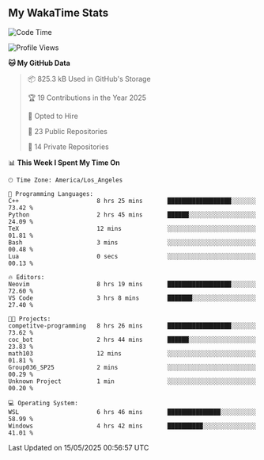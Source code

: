 ## My WakaTime Stats
<!--START_SECTION:waka-->
![Code Time](http://img.shields.io/badge/Code%20Time-259%20hrs%2032%20mins-blue)

![Profile Views](http://img.shields.io/badge/Profile%20Views-0-blue)

**🐱 My GitHub Data** 

> 📦 825.3 kB Used in GitHub's Storage 
 > 
> 🏆 19 Contributions in the Year 2025
 > 
> 💼 Opted to Hire
 > 
> 📜 23 Public Repositories 
 > 
> 🔑 14 Private Repositories 
 > 
📊 **This Week I Spent My Time On** 

```text
🕑︎ Time Zone: America/Los_Angeles

💬 Programming Languages: 
C++                      8 hrs 25 mins       ██████████████████░░░░░░░   73.42 % 
Python                   2 hrs 45 mins       ██████░░░░░░░░░░░░░░░░░░░   24.09 % 
TeX                      12 mins             ░░░░░░░░░░░░░░░░░░░░░░░░░   01.81 % 
Bash                     3 mins              ░░░░░░░░░░░░░░░░░░░░░░░░░   00.48 % 
Lua                      0 secs              ░░░░░░░░░░░░░░░░░░░░░░░░░   00.13 % 

🔥 Editors: 
Neovim                   8 hrs 19 mins       ██████████████████░░░░░░░   72.60 % 
VS Code                  3 hrs 8 mins        ███████░░░░░░░░░░░░░░░░░░   27.40 % 

🐱‍💻 Projects: 
competitve-programming   8 hrs 26 mins       ██████████████████░░░░░░░   73.62 % 
coc_bot                  2 hrs 44 mins       ██████░░░░░░░░░░░░░░░░░░░   23.83 % 
math103                  12 mins             ░░░░░░░░░░░░░░░░░░░░░░░░░   01.81 % 
Group036_SP25            2 mins              ░░░░░░░░░░░░░░░░░░░░░░░░░   00.29 % 
Unknown Project          1 min               ░░░░░░░░░░░░░░░░░░░░░░░░░   00.20 % 

💻 Operating System: 
WSL                      6 hrs 46 mins       ███████████████░░░░░░░░░░   58.99 % 
Windows                  4 hrs 42 mins       ██████████░░░░░░░░░░░░░░░   41.01 % 
```


 Last Updated on 15/05/2025 00:56:57 UTC
<!--END_SECTION:waka-->
